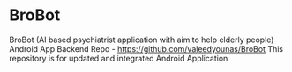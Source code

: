 # BroBot
BroBot (AI based psychiatrist application with aim to help elderly people) Android App
Backend Repo - https://github.com/valeedyounas/BroBot
This repository is for updated and integrated Android Application
